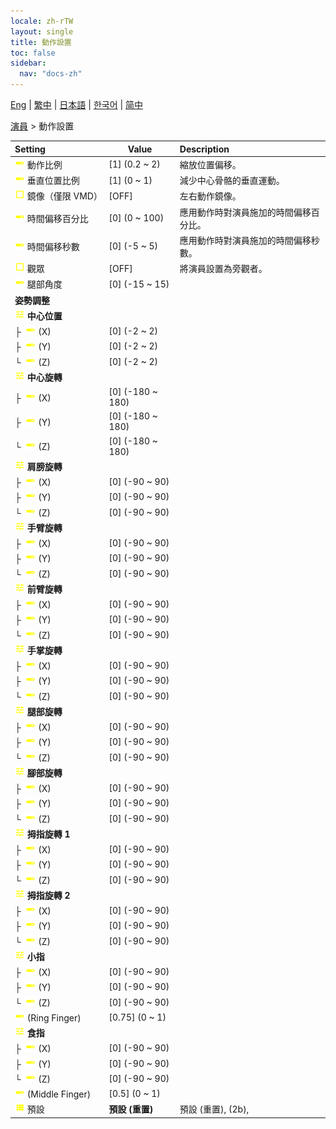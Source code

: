 ```yaml
---
locale: zh-rTW
layout: single
title: 動作設置
toc: false
sidebar:
  nav: "docs-zh"
---
```

[Eng](/dancexr/menu/2025.4/actor/actor_motion) | [繁中](/tw/dancexr/menu/2025.4/actor/actor_motion) | [日本語](/jp/dancexr/menu/2025.4/actor/actor_motion) | [한국어](/kr/dancexr/menu/2025.4/actor/actor_motion) | [简中](/zh/dancexr/menu/2025.4/actor/actor_motion)

[演員](../menu#演員) > 動作設置



| Setting | Value | Description |
| :--- | --- | :--- |
|<nobr> ![slider icon](/images/icon/ic_slider.png)  動作比例</nobr>| [1] (0.2 ~ 2) | 縮放位置偏移。
|<nobr> ![slider icon](/images/icon/ic_slider.png)  垂直位置比例</nobr>| [1] (0 ~ 1) | 減少中心骨骼的垂直運動。
|<nobr> ![check_off icon](/images/icon/ic_check_off.png)  鏡像（僅限 VMD）</nobr>| [OFF] | 左右動作鏡像。
|<nobr> ![slider icon](/images/icon/ic_slider.png)  時間偏移百分比</nobr>| [0] (0 ~ 100) | 應用動作時對演員施加的時間偏移百分比。
|<nobr> ![slider icon](/images/icon/ic_slider.png)  時間偏移秒數</nobr>| [0] (-5 ~ 5) | 應用動作時對演員施加的時間偏移秒數。
|<nobr> ![check_off icon](/images/icon/ic_check_off.png)  觀眾</nobr>| [OFF] | 將演員設置為旁觀者。
|<nobr> ![slider icon](/images/icon/ic_slider.png)  腿部角度</nobr>| [0] (-15 ~ 15) | 
|<nobr> <b>姿勢調整</b></nobr>|| 
|<nobr> ![tune icon](/images/icon/ic_tune.png)  <b>中心位置</b></nobr>| | 
|<nobr>├&nbsp; ![slider icon](/images/icon/ic_slider.png)  (X)</nobr>| [0] (-2 ~ 2) | 
|<nobr>├&nbsp; ![slider icon](/images/icon/ic_slider.png)  (Y)</nobr>| [0] (-2 ~ 2) | 
|<nobr>└&nbsp; ![slider icon](/images/icon/ic_slider.png)  (Z)</nobr>| [0] (-2 ~ 2) | 
|<nobr> ![tune icon](/images/icon/ic_tune.png)  <b>中心旋轉</b></nobr>| | 
|<nobr>├&nbsp; ![slider icon](/images/icon/ic_slider.png)  (X)</nobr>| [0] (-180 ~ 180) | 
|<nobr>├&nbsp; ![slider icon](/images/icon/ic_slider.png)  (Y)</nobr>| [0] (-180 ~ 180) | 
|<nobr>└&nbsp; ![slider icon](/images/icon/ic_slider.png)  (Z)</nobr>| [0] (-180 ~ 180) | 
|<nobr> ![tune icon](/images/icon/ic_tune.png)  <b>肩膀旋轉</b></nobr>| | 
|<nobr>├&nbsp; ![slider icon](/images/icon/ic_slider.png)  (X)</nobr>| [0] (-90 ~ 90) | 
|<nobr>├&nbsp; ![slider icon](/images/icon/ic_slider.png)  (Y)</nobr>| [0] (-90 ~ 90) | 
|<nobr>└&nbsp; ![slider icon](/images/icon/ic_slider.png)  (Z)</nobr>| [0] (-90 ~ 90) | 
|<nobr> ![tune icon](/images/icon/ic_tune.png)  <b>手臂旋轉</b></nobr>| | 
|<nobr>├&nbsp; ![slider icon](/images/icon/ic_slider.png)  (X)</nobr>| [0] (-90 ~ 90) | 
|<nobr>├&nbsp; ![slider icon](/images/icon/ic_slider.png)  (Y)</nobr>| [0] (-90 ~ 90) | 
|<nobr>└&nbsp; ![slider icon](/images/icon/ic_slider.png)  (Z)</nobr>| [0] (-90 ~ 90) | 
|<nobr> ![tune icon](/images/icon/ic_tune.png)  <b>前臂旋轉</b></nobr>| | 
|<nobr>├&nbsp; ![slider icon](/images/icon/ic_slider.png)  (X)</nobr>| [0] (-90 ~ 90) | 
|<nobr>├&nbsp; ![slider icon](/images/icon/ic_slider.png)  (Y)</nobr>| [0] (-90 ~ 90) | 
|<nobr>└&nbsp; ![slider icon](/images/icon/ic_slider.png)  (Z)</nobr>| [0] (-90 ~ 90) | 
|<nobr> ![tune icon](/images/icon/ic_tune.png)  <b>手掌旋轉</b></nobr>| | 
|<nobr>├&nbsp; ![slider icon](/images/icon/ic_slider.png)  (X)</nobr>| [0] (-90 ~ 90) | 
|<nobr>├&nbsp; ![slider icon](/images/icon/ic_slider.png)  (Y)</nobr>| [0] (-90 ~ 90) | 
|<nobr>└&nbsp; ![slider icon](/images/icon/ic_slider.png)  (Z)</nobr>| [0] (-90 ~ 90) | 
|<nobr> ![tune icon](/images/icon/ic_tune.png)  <b>腿部旋轉</b></nobr>| | 
|<nobr>├&nbsp; ![slider icon](/images/icon/ic_slider.png)  (X)</nobr>| [0] (-90 ~ 90) | 
|<nobr>├&nbsp; ![slider icon](/images/icon/ic_slider.png)  (Y)</nobr>| [0] (-90 ~ 90) | 
|<nobr>└&nbsp; ![slider icon](/images/icon/ic_slider.png)  (Z)</nobr>| [0] (-90 ~ 90) | 
|<nobr> ![tune icon](/images/icon/ic_tune.png)  <b>腳部旋轉</b></nobr>| | 
|<nobr>├&nbsp; ![slider icon](/images/icon/ic_slider.png)  (X)</nobr>| [0] (-90 ~ 90) | 
|<nobr>├&nbsp; ![slider icon](/images/icon/ic_slider.png)  (Y)</nobr>| [0] (-90 ~ 90) | 
|<nobr>└&nbsp; ![slider icon](/images/icon/ic_slider.png)  (Z)</nobr>| [0] (-90 ~ 90) | 
|<nobr> ![tune icon](/images/icon/ic_tune.png)  <b>拇指旋轉 1</b></nobr>| | 
|<nobr>├&nbsp; ![slider icon](/images/icon/ic_slider.png)  (X)</nobr>| [0] (-90 ~ 90) | 
|<nobr>├&nbsp; ![slider icon](/images/icon/ic_slider.png)  (Y)</nobr>| [0] (-90 ~ 90) | 
|<nobr>└&nbsp; ![slider icon](/images/icon/ic_slider.png)  (Z)</nobr>| [0] (-90 ~ 90) | 
|<nobr> ![tune icon](/images/icon/ic_tune.png)  <b>拇指旋轉 2</b></nobr>| | 
|<nobr>├&nbsp; ![slider icon](/images/icon/ic_slider.png)  (X)</nobr>| [0] (-90 ~ 90) | 
|<nobr>├&nbsp; ![slider icon](/images/icon/ic_slider.png)  (Y)</nobr>| [0] (-90 ~ 90) | 
|<nobr>└&nbsp; ![slider icon](/images/icon/ic_slider.png)  (Z)</nobr>| [0] (-90 ~ 90) | 
|<nobr> ![tune icon](/images/icon/ic_tune.png)  <b>小指</b></nobr>| | 
|<nobr>├&nbsp; ![slider icon](/images/icon/ic_slider.png)  (X)</nobr>| [0] (-90 ~ 90) | 
|<nobr>├&nbsp; ![slider icon](/images/icon/ic_slider.png)  (Y)</nobr>| [0] (-90 ~ 90) | 
|<nobr>└&nbsp; ![slider icon](/images/icon/ic_slider.png)  (Z)</nobr>| [0] (-90 ~ 90) | 
|<nobr> ![slider icon](/images/icon/ic_slider.png)  (Ring Finger)</nobr>| [0.75] (0 ~ 1) | 
|<nobr> ![tune icon](/images/icon/ic_tune.png)  <b>食指</b></nobr>| | 
|<nobr>├&nbsp; ![slider icon](/images/icon/ic_slider.png)  (X)</nobr>| [0] (-90 ~ 90) | 
|<nobr>├&nbsp; ![slider icon](/images/icon/ic_slider.png)  (Y)</nobr>| [0] (-90 ~ 90) | 
|<nobr>└&nbsp; ![slider icon](/images/icon/ic_slider.png)  (Z)</nobr>| [0] (-90 ~ 90) | 
|<nobr> ![slider icon](/images/icon/ic_slider.png)  (Middle Finger)</nobr>| [0.5] (0 ~ 1) | 
|<nobr> ![list icon](/images/icon/ic_list.png)  預設</nobr>| **預設 (重置)** | 預設 (重置), (2b),  |
